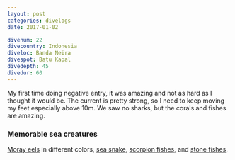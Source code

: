 ```yaml
---
layout: post
categories: divelogs
date: 2017-01-02

divenum: 22
divecountry: Indonesia
diveloc: Banda Neira
divespot: Batu Kapal
divedepth: 45
divedur: 60
---
```


My first time doing negative entry, it was amazing and not as hard as I thought it would be. The current is pretty strong, so I need to keep moving my feet especially above 10m. We saw no sharks, but the corals and fishes are amazing.

### Memorable sea creatures

[Moray eels][moray] in different colors, [sea snake][snake], [scorpion fishes][scorpion], and [stone fishes][stone].

[moray]: https://en.wikipedia.org/wiki/Moray_eel
[snake]: https://en.wikipedia.org/wiki/Hydrophiinae
[scorpion]: https://en.wikipedia.org/wiki/Scorpaenidae
[stone]: https://en.wikipedia.org/wiki/Synanceia
